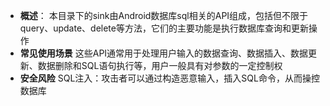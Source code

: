 - **概述**：
  本目录下的sink由Android数据库sql相关的API组成，包括但不限于query、update、delete等方法，它们的主要功能是执行数据库查询和更新操作
- **常见使用场景**
    这些API通常用于处理用户输入的数据查询、数据插入、数据更新、数据删除和SQL语句执行等，用户一般具有对参数的一定控制权
- **安全风险**
    SQL注入：攻击者可以通过构造恶意输入，插入SQL命令，从而操控数据库